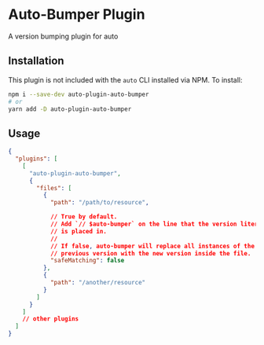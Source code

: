 # Auto-Bumper Plugin

A version bumping plugin for auto

## Installation

This plugin is not included with the `auto` CLI installed via NPM. To install:

```bash
npm i --save-dev auto-plugin-auto-bumper
# or
yarn add -D auto-plugin-auto-bumper
```

## Usage

```json
{
  "plugins": [
    [
      "auto-plugin-auto-bumper",
      {
        "files": [
          {
            "path": "/path/to/resource",

            // True by default.
            // Add `// $auto-bumper` on the line that the version literal
            // is placed in.
            //
            // If false, auto-bumper will replace all instances of the
            // previous version with the new version inside the file.
            "safeMatching": false
          },
          {
            "path": "/another/resource"
          }
        ]
      }
    ]
    // other plugins
  ]
}
```
